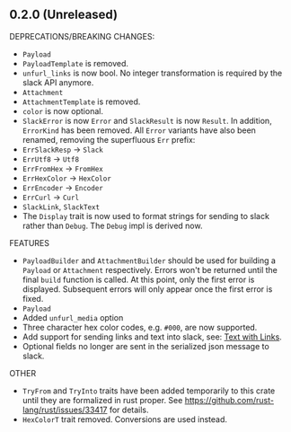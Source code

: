 ## 0.2.0 (Unreleased)

DEPRECATIONS/BREAKING CHANGES:

 - `Payload`
  - `PayloadTemplate` is removed.
  - `unfurl_links` is now bool. No integer transformation is required by the slack API anymore.
 - `Attachment`
  - `AttachmentTemplate` is removed.
  - `color` is now optional.
 - `SlackError` is now `Error` and `SlackResult` is now `Result`. In addition, `ErrorKind` has been
 removed. All `Error` variants have also been renamed, removing the superfluous `Err` prefix:
  - `ErrSlackResp` -> `Slack`
  - `ErrUtf8` -> `Utf8`
  - `ErrFromHex` -> `FromHex`
  - `ErrHexColor` -> `HexColor`
  - `ErrEncoder` -> `Encoder`
  - `ErrCurl` -> `Curl`
 - `SlackLink`, `SlackText`
  - The `Display` trait is now used to format strings for sending to slack rather than `Debug`.
  The `Debug` impl is derived now.

FEATURES

 - `PayloadBuilder` and `AttachmentBuilder` should be used for building a `Payload` or `Attachment`
 respectively. Errors won't be returned until the final `build` function is called. At this point,
 only the first error is displayed. Subsequent errors will only appear once the first error is
 fixed.
 - `Payload`
  - Added `unfurl_media` option
- Three character hex color codes, e.g. `#000`, are now supported.
- Add support for sending links and text into slack, see:
[Text with Links](README.md#text-with-links).
- Optional fields no longer are sent in the serialized json message to slack.

OTHER

 - `TryFrom` and `TryInto` traits have been added temporarily to this crate until they are
 formalized in rust proper. See https://github.com/rust-lang/rust/issues/33417 for details.
 - `HexColorT` trait removed. Conversions are used instead.
